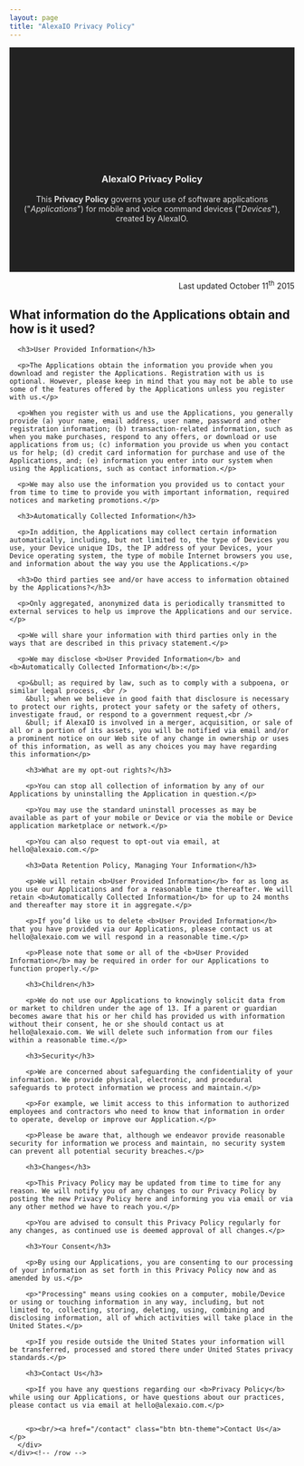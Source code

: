 ```yaml
---
layout: page
title: "AlexaIO Privacy Policy"
---
```


<article style="padding-top:200px; padding-bottom: 30px; background-color:#222;">
  <header class="heading-a">
    <h3 style="color:#eee;">AlexaIO <span class="strong">Privacy Policy</span></h3>
    <p style="color:#ddd;">
      This <b>Privacy Policy</b> governs your use of software applications ("<i>Applications</i>") for mobile and voice command devices ("<i>Devices</i>"), created by AlexaIO.
    </p>
  </header>
</article>

<p style="text-align: right"><span class="strong">Last updated October 11<sup>th</sup> 2015</span></p>

<div class="container mtb">
  <div class="row">
    <div class="col-lg-6">
      <h2>What information do the Applications obtain and how is it used?</h2>

      <h3>User Provided Information</h3>

      <p>The Applications obtain the information you provide when you download and register the Applications. Registration with us is optional. However, please keep in mind that you may not be able to use some of the features offered by the Applications unless you register with us.</p>

      <p>When you register with us and use the Applications, you generally provide (a) your name, email address, user name, password and other registration information; (b) transaction-related information, such as when you make purchases, respond to any offers, or download or use applications from us; (c) information you provide us when you contact us for help; (d) credit card information for purchase and use of the Applications, and; (e) information you enter into our system when using the Applications, such as contact information.</p>

      <p>We may also use the information you provided us to contact your from time to time to provide you with important information, required notices and marketing promotions.</p>

      <h3>Automatically Collected Information</h3>

      <p>In addition, the Applications may collect certain information automatically, including, but not limited to, the type of Devices you use, your Device unique IDs, the IP address of your Devices, your Device operating system, the type of mobile Internet browsers you use, and information about the way you use the Applications.</p>

      <h3>Do third parties see and/or have access to information obtained by the Applications?</h3>

      <p>Only aggregated, anonymized data is periodically transmitted to external services to help us improve the Applications and our service.</p>

      <p>We will share your information with third parties only in the ways that are described in this privacy statement.</p>

      <p>We may disclose <b>User Provided Information</b> and <b>Automatically Collected Information</b>:</p>

      <p>&bull; as required by law, such as to comply with a subpoena, or similar legal process, <br />
        &bull; when we believe in good faith that disclosure is necessary to protect our rights, protect your safety or the safety of others, investigate fraud, or respond to a government request,<br />
        &bull; if AlexaIO is involved in a merger, acquisition, or sale of all or a portion of its assets, you will be notified via email and/or a prominent notice on our Web site of any change in ownership or uses of this information, as well as any choices you may have regarding this information</p>

        <h3>What are my opt-out rights?</h3>

        <p>You can stop all collection of information by any of our Applications by uninstalling the Application in question.</p>

        <p>You may use the standard uninstall processes as may be available as part of your mobile or Device or via the mobile or Device application marketplace or network.</p>

        <p>You can also request to opt-out via email, at hello@alexaio.com.</p>

        <h3>Data Retention Policy, Managing Your Information</h3>

        <p>We will retain <b>User Provided Information</b> for as long as you use our Applications and for a reasonable time thereafter. We will retain <b>Automatically Collected Information</b> for up to 24 months and thereafter may store it in aggregate.</p>

        <p>If you’d like us to delete <b>User Provided Information</b> that you have provided via our Applications, please contact us at hello@alexaio.com we will respond in a reasonable time.</p>

        <p>Please note that some or all of the <b>User Provided Information</b> may be required in order for our Applications to function properly.</p>

        <h3>Children</h3>

        <p>We do not use our Applications to knowingly solicit data from or market to children under the age of 13. If a parent or guardian becomes aware that his or her child has provided us with information without their consent, he or she should contact us at hello@alexaio.com. We will delete such information from our files within a reasonable time.</p>

        <h3>Security</h3>

        <p>We are concerned about safeguarding the confidentiality of your information. We provide physical, electronic, and procedural safeguards to protect information we process and maintain.</p>

        <p>For example, we limit access to this information to authorized employees and contractors who need to know that information in order to operate, develop or improve our Application.</p>

        <p>Please be aware that, although we endeavor provide reasonable security for information we process and maintain, no security system can prevent all potential security breaches.</p>

        <h3>Changes</h3>

        <p>This Privacy Policy may be updated from time to time for any reason. We will notify you of any changes to our Privacy Policy by posting the new Privacy Policy here and informing you via email or via any other method we have to reach you.</p>

        <p>You are advised to consult this Privacy Policy regularly for any changes, as continued use is deemed approval of all changes.</p>

        <h3>Your Consent</h3>

        <p>By using our Applications, you are consenting to our processing of your information as set forth in this Privacy Policy now and as amended by us.</p>

        <p>"Processing" means using cookies on a computer, mobile/Device or using or touching information in any way, including, but not limited to, collecting, storing, deleting, using, combining and disclosing information, all of which activities will take place in the United States.</p>

        <p>If you reside outside the United States your information will be transferred, processed and stored there under United States privacy standards.</p>

        <h3>Contact Us</h3>

        <p>If you have any questions regarding our <b>Privacy Policy</b> while using our Applications, or have questions about our practices, please contact us via email at hello@alexaio.com.</p>


        <p><br/><a href="/contact" class="btn btn-theme">Contact Us</a></p>
      </div>
    </div><!-- /row -->

  </div><!-- /container -->
